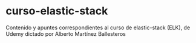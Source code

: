 # curso-elastic-stack
Contenido y apuntes correspondientes al curso de elastic-stack (ELK), de Udemy dictado por Alberto Martínez Ballesteros
